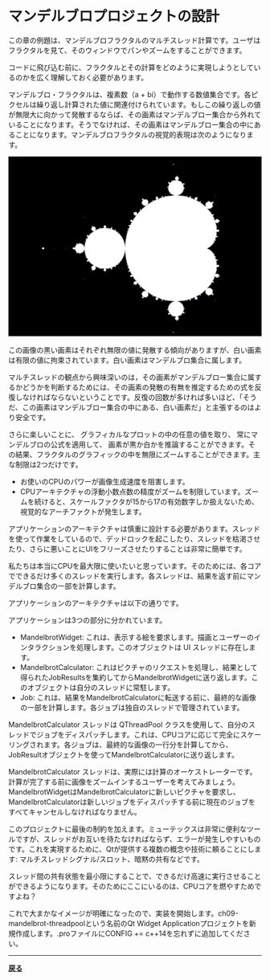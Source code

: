 # マンデルブロプロジェクトの設計

この章の例題は、マンデルブロフラクタルのマルチスレッド計算です。ユーザはフラクタルを見て、そのウィンドウでパンやズームをすることができます。

コードに飛び込む前に、フラクタルとその計算をどのように実現しようとしているのかを広く理解しておく必要があります。

マンデルブロ・フラクタルは、複素数（a + bi）で動作する数値集合です。各ピクセルは繰り返し計算された値に関連付けられています。もしこの繰り返しの値が無限大に向かって発散するならば、その画素はマンデルブロー集合から外れていることになります。そうでなければ、その画素はマンデルブロー集合の中にあることになります。マンデルブロフラクタルの視覚的表現は次のようになります。

![image](../8/img/13.png)

この画像の黒い画素はそれぞれ無限の値に発散する傾向がありますが、白い画素は有限の値に拘束されています。白い画素はマンデルブロ集合に属します。

マルチスレッドの観点から興味深いのは，その画素がマンデルブロー集合に属するかどうかを判断するためには、その画素の発散の有無を推定するための式を反復しなければならないということです。反復の回数が多ければ多いほど、「そうだ、この画素はマンデルブロー集合の中にある、白い画素だ」と主張するのはより安全です。

さらに楽しいことに、 グラフィカルなプロットの中の任意の値を取り、 常にマンデルブロの公式を適用して、 画素が黒か白かを推論することができます。その結果、フラクタルのグラフィックの中を無限にズームすることができます。主な制限は2つだけです。

* お使いのCPUのパワーが画像生成速度を阻害します。
* CPUアーキテクチャの浮動小数点数の精度がズームを制限しています。ズームを続けると、スケールファクタが15から17の有効数字しか扱えないため、視覚的なアーチファクトが発生します。

アプリケーションのアーキテクチャは慎重に設計する必要があります。スレッドを使って作業をしているので、デッドロックを起こしたり、スレッドを枯渇させたり、さらに悪いことにUIをフリーズさせたりすることは非常に簡単です。

私たちは本当にCPUを最大限に使いたいと思っています。そのためには、各コアでできるだけ多くのスレッドを実行します。各スレッドは、結果を返す前にマンデルブロ集合の一部を計算します。

アプリケーションのアーキテクチャは以下の通りです。

アプリケーションは3つの部分に分かれています。

* MandelbrotWidget: これは、表示する絵を要求します。描画とユーザーのインタラクションを処理します。このオブジェクトは UI スレッドに存在します。
* MandelbrotCalculator: これはピクチャのリクエストを処理し、結果として得られたJobResultsを集約してからMandelbrotWidgetに送り返します。このオブジェクトは自分のスレッドに常駐します。
* Job: これは、結果をMandelbrotCalculatorに転送する前に、最終的な画像の一部を計算します。各ジョブは独自のスレッドで管理されています。

MandelbrotCalculator スレッドは QThreadPool クラスを使用して、自分のスレッドでジョブをディスパッチします。これは、CPUコアに応じて完全にスケーリングされます。各ジョブは、最終的な画像の一行分を計算してから、JobResultオブジェクトを使ってMandelbrotCalculatorに送り返します。

MandelbrotCalculator スレッドは、実際には計算のオーケストレーターです。計算が完了する前に画像をズームインするユーザーを考えてみましょう。MandelbrotWidgetはMandelbrotCalculatorに新しいピクチャを要求し、MandelbrotCalculatorは新しいジョブをディスパッチする前に現在のジョブをすべてキャンセルしなければなりません。

このプロジェクトに最後の制約を加えます。ミューテックスは非常に便利なツールですが、スレッドがお互いを待たなければならず、エラーが発生しやすいものです。これを実現するために、Qtが提供する複数の概念や技術に頼ることにします: マルチスレッドシグナル/スロット、暗黙の共有などです。

スレッド間の共有状態を最小限にすることで、できるだけ高速に実行させることができるようになります。そのためにここにいるのは、CPUコアを燃やすためですよね？

これで大まかなイメージが明確になったので、実装を開始します。ch09-mandelbrot-threadpoolという名前のQt Widget Applicationプロジェクトを新規作成します。.proファイルにCONFIG += c++14を忘れずに追加してください。

***

**[戻る](../index.html)**

